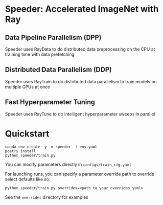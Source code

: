 # Speeder: Accelerated ImageNet with Ray

## Data Pipeline Parallelism (DPP)
Speeder uses RayData to do distributed data preprocessing on the CPU at training time with data prefetching

## Distributed Data Parallelism (DDP)
Speeder uses RayTrain to do distributed data parallelism to train models on multiple GPUs at once

## Fast Hyperparameter Tuning
Speeder uses RayTune to do intelligent hyperparameter sweeps in parallel

# Quickstart

```
conda env create -y -n speeder -f env.yaml
poetry install
python speeder/train.py
```

You can modify parameters directly in `configs/train_cfg.yaml`

For launching runs, you can specify a parameter override path to override select defaults like so:
```
python speeder/train.py overrides=<path_to_your_overrides_yaml>
```
See the `overrides` directory for examples